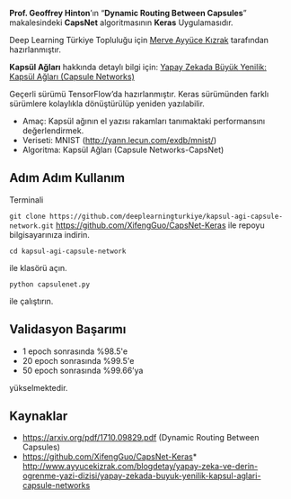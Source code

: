 **Prof. Geoffrey Hinton**’ın “**Dynamic Routing Between Capsules**” makalesindeki **CapsNet** algoritmasının **Keras** Uygulamasıdır.

Deep Learning Türkiye Topluluğu için [Merve Ayyüce Kızrak](http://www.ayyucekizrak.com/) tarafından hazırlanmıştır.

**Kapsül Ağları** hakkında detaylı bilgi için: [Yapay Zekada Büyük Yenilik: Kapsül Ağları (Capsule Networks)](http://www.ayyucekizrak.com/blogdetay/yapay-zeka-ve-derin-ogrenme-yazi-dizisi/yapay-zekada-buyuk-yenilik-kapsul-aglari-capsule-networks)

Geçerli sürümü TensorFlow’da hazırlanmıştır. Keras sürümünden farklı sürümlere kolaylıkla dönüştürülüp yeniden yazılabilir.

* Amaç: Kapsül ağının el yazısı rakamları tanımaktaki performansını değerlendirmek.
* Veriseti: MNIST (http://yann.lecun.com/exdb/mnist/)
* Algoritma: Kapsül Ağları (Capsule Networks-CapsNet)

## Adım Adım Kullanım

Terminali 

```git clone https://github.com/deeplearningturkiye/kapsul-agi-capsule-network.git```
https://github.com/XifengGuo/CapsNet-Keras
ile repoyu bilgisayarınıza indirin.

```cd kapsul-agi-capsule-network```

ile klasörü açın.

```python capsulenet.py```

ile çalıştırın.

    
## Validasyon Başarımı
* 1 epoch sonrasında %98.5'e
* 20 epoch sonrasında %99.5'e 
* 50 epoch sonrasında %99.66’ya 

yükselmektedir.

## Kaynaklar
* https://arxiv.org/pdf/1710.09829.pdf (Dynamic Routing Between Capsules)
* https://github.com/XifengGuo/CapsNet-Keras* http://www.ayyucekizrak.com/blogdetay/yapay-zeka-ve-derin-ogrenme-yazi-dizisi/yapay-zekada-buyuk-yenilik-kapsul-aglari-capsule-networks
